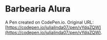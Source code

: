 # Barbearia Alura

A Pen created on CodePen.io. Original URL: [https://codepen.io/julialinda07/pen/vYdqZQW](https://codepen.io/julialinda07/pen/vYdqZQW).

